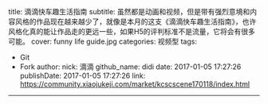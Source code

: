 title: 滴滴快车趣生活指南
subtitle: 虽然都是动画和视频，但是带有强烈意境和内容风格的作品现在越来越少了，就像是本月的这支《滴滴快车趣生活指南》，也许风格化真的能让作品走的更远一些，如果H5的评判标准不是流量，它将会有很多可能。
cover: funny life guide.jpg
categories: 视频型
tags:
  - Git
  - Fork
author:
  nick: 滴滴
  github_name: didi
date: 2017-01-05 17:27:26
publishDate: 2017-01-05 17:27:26
link: https://community.xiaojukeji.com/market/kcscscene170118/index.html
---

<!-- more -->
